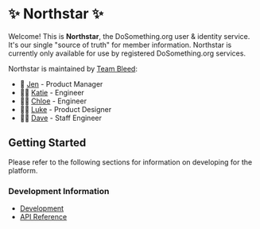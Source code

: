 # ✨ Northstar ✨

Welcome! This is **Northstar**, the DoSomething.org user & identity service. It's our single "source of truth" for member information. Northstar is currently only available for use by registered DoSomething.org services.

Northstar is maintained by [Team Bleed](https://github.com/orgs/DoSomething/teams/team-bleed):

* 💁 [Jen](https://github.com/ngjo) - Product Manager
* 👩‍💻 [Katie](https://github.com/katiecrane) - Engineer
* 👩‍💻 [Chloe](https://github.com/chloealee) - Engineer
* 👨‍🎨 [Luke](https://github.com/lkpttn) - Product Designer
* 👨‍🔬 [Dave](https://github.com/DFurnes) - Staff Engineer

## Getting Started

Please refer to the following sections for information on developing for the platform.

### Development Information

* [Development](development/overview.md)
* [API Reference](api-reference/overview.md)

